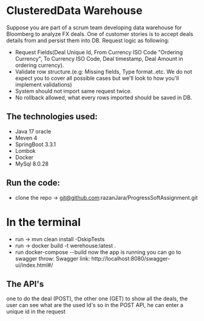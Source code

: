 # ClusteredData Warehouse
Suppose you are part of a scrum team developing data warehouse for Bloomberg to analyze FX deals. One of customer stories is to accept deals details from and persist them into DB.
Request logic as following:
- Request Fields(Deal Unique Id, From Currency ISO Code "Ordering Currency", To Currency ISO Code, Deal timestamp, Deal Amount in ordering currency).
- Validate row structure.(e.g: Missing fields, Type format..etc. We do not expect you to cover all possible cases but we'll look to how you'll implement validations)
- System should not import same request twice.
- No rollback allowed, what every rows imported should be saved in DB.
## The technologies used:
- Java 17 oracle
- Meven 4
- SpringBoot 3.3.1
- Lombok
- Docker
- MySql 8.0.28
## Run the code:
- clone the repo -> git@github.com:razanJara/ProgressSoftAssignment.git
# In the terminal 
- run -> mvn clean install -DskipTests
- run -> docker build -t werehouse:latest .
- run docker-compose --build
now the app is running you can go to swagger throw:
Swagger link: http://localhost:8080/swagger-ui/index.html#/
## The API's 
one to do the deal (POST), the other one (GET) to show all the deals, the user can see what are the used Id's so in the POST API, he can enter a unique id in the request
